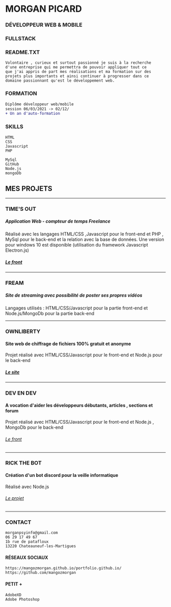# MORGAN PICARD

### DÉVELOPPEUR WEB & MOBILE

### FULLSTACK

### README.TXT
```
Volontaire , curieux et surtout passionné je suis à la recherche
d'une entreprise qui me permettra de pouvoir appliquer tout ce
que j'ai appris de part mes réalisations et ma formation sur des
projets plus importants et ainsi continuer à progresser dans ce
domaine passionnant qu'est le développement web.
```
### FORMATION
```diff
Diplôme développeur web/mobile
session 06/03/2021 -> 02/12/
+ Un an d'auto-formation
```

### SKILLS
```
HTML
CSS
Javascript
PHP
```
```
MySql
GitHub
Node.js
mongoDb
```

## MES PROJETS

---
### TIME'S OUT

##### Application Web - compteur de temps Freelance
Réalisé avec les langages HTML/CSS ,Javascript pour le front-end et PHP
, MySql pour le back-end et la relation avec la base de données.
Une version pour windows 10 est disponible (utilisation du framework
Javascript Electron.js)
##### [Le front](https://mangozmorgan.github.io/timeOut_Git/)
---


### FREAM
##### Site de streaming avec possibilité de poster ses propres vidéos
Langages utilisés : HTML/CSS/Javascript pour la partie front-end et Node.js/MongoDb pour la partie back-end

---

### OWNLIBERTY
#### Site web de chiffrage de fichiers 100% gratuit et anonyme
Projet réalisé avec HTML/CSS/Javascript pour le front-end et Node.js
pour le back-end 
##### [Le site](https://ownliberty.fr/)
---

### DEV EN DEV
#### A vocation d'aider les développeurs débutants, articles , sections et forum
Projet réalisé avec HTML/CSS/Javascript pour le front-end et Node.js ,
MongoDb pour le back-end
###### [Le front](https://mangozmorgan.github.io/DEDgit/)

---

### RICK THE BOT
#### Création d'un bot discord pour la veille informatique
Réalisé avec Node.js
###### [Le projet](https://github.com/mangozmorgan/RickTheBot)
---








### CONTACT
```
morganpsyinfo@gmail.com
06 29 17 49 67
1b rue de patafloux
13220 Chateauneuf-les-Martigues
```
#### RÉSEAUX SOCIAUX
```
https://mangozmorgan.github.io/portfolio.github.io/
https://github.com/mangozmorgan
```
#### PETIT +
```
AdobeXD
Adobe Photoshop
```

